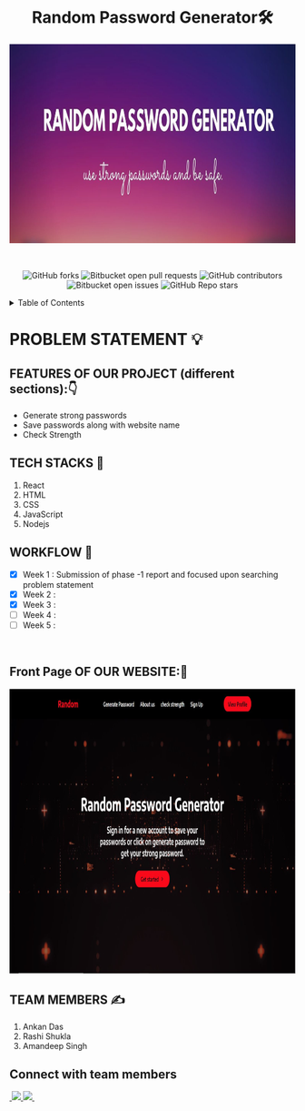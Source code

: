 <h1 align="center">Random Password Generator🛠</h1>

<p align="center">
<img src="./images_header/header.jpg" width="1000" height="350">
</p> 
<br>
<div align="center">
  
![GitHub forks](https://img.shields.io/github/forks/17rashi/random-password-generator?color=blue)
![Bitbucket open pull requests](https://img.shields.io/bitbucket/pr-raw/17rashi/random-password-generator?color=blue)
![GitHub contributors](https://img.shields.io/github/contributors/17rashi/random-password-generator?color=blue)
![Bitbucket open issues](https://img.shields.io/bitbucket/issues/17rashi/random-password-generator?color=blue)
![GitHub Repo stars](https://img.shields.io/github/stars/17rashi/random-password-generator?color=blue)
  
</div>

<!-- TABLE OF CONTENTS -->
<details>
  <summary>Table of Contents</summary>
  <ol>
    <li>
      <a href="">Problem Statement</a>
    </li>
    <li><a href="">Features of our project</a></li>
    <li><a href="">Tech Stacks</a></li>
    <li><a href="">Work Flow</a></li>
    <li><a href="">First look of our website</a></li>
    <li><a href="">Team Members</a></li>
    <li><a href="">Connect with team members</a></li>
    <li><a href="">Acknowledgments</a></li>
  </ol>
</details>
  
# PROBLEM STATEMENT 💡




## FEATURES OF OUR PROJECT (different sections):👇
- Generate strong passwords
- Save passwords along with website name
- Check Strength

## TECH STACKS 🛒
1. React
2. HTML
3. CSS
4. JavaScript
5. Nodejs

## WORKFLOW 📃


- [x] Week 1 : Submission of phase -1 report and focused upon searching problem statement
- [x] Week 2 : 
- [x] Week 3 :
- [ ] Week 4 :
- [ ] Week 5 :

<br>

## Front Page OF OUR WEBSITE:🎨
<p align="">
<img src="./images_header/front.JPG" width="900" height="500">
</p> 

## TEAM MEMBERS ✍
1. Ankan Das
2. Rashi Shukla
3. Amandeep Singh

## Connect with team members

<!-- LinkedIn IDs -->
<a href="">
<img src="">
</a>

<a href="https://www.linkedin.com/in/rashi-shukla-9b2426200/">
<img src="https://img.shields.io/badge/Rashi-blue?style=flat&logo=linkedin&labelColor=blue">
</a>

<a href="https://www.linkedin.com/in/ankanslittlemind/">
<img src="https://img.shields.io/badge/Ankan-blue?style=flat&logo=linkedin&labelColor=blue">
</a>

<a href="">
<img src="">
</a>


